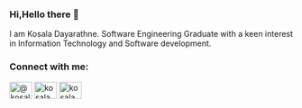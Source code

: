 ### Hi,Hello there 👋

I am Kosala Dayarathne. Software Engineering Graduate with a keen interest in Information Technology and Software development.

<h3 align="left">Connect with me:</h3>
<p align="left">
<a href="https://twitter.com/@kosaladayaratna" target="blank"><img align="center" src="https://raw.githubusercontent.com/rahuldkjain/github-profile-readme-generator/master/src/images/icons/Social/twitter.svg" alt="@kosaladayaratna" height="30" width="40" /></a>
<a href="https://linkedin.com/in/kosala dayarathne" target="blank"><img align="center" src="https://raw.githubusercontent.com/rahuldkjain/github-profile-readme-generator/master/src/images/icons/Social/linked-in-alt.svg" alt="kosala dayarathne" height="30" width="40" /></a>
<a href="https://fb.com/kosala dayarathne" target="blank"><img align="center" src="https://raw.githubusercontent.com/rahuldkjain/github-profile-readme-generator/master/src/images/icons/Social/facebook.svg" alt="kosala dayarathne" height="30" width="40" /></a>
</p>


